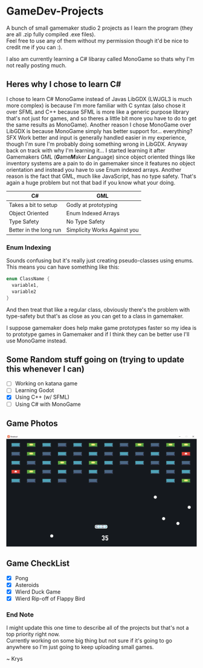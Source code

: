 # GameDev-Projects
A bunch of small gamemaker studio 2 projects as I learn the program (they are all .zip fully compiled .exe files).  
Feel free to use any of them without my permission though it'd be nice to credit me if you can :).

I also am currently learning a C# libaray called MonoGame so thats why I'm not really posting much.

## Heres why I chose to learn C#
I chose to learn C# MonoGame instead of Javas LibGDX (LWJGL3 is much more complex) is because I'm more familiar with C syntax (also chose it over SFML and C++ because SFML is more like a generic purpose library that's not just for games, and so theres a little bit more you have to do to get the same results as MonoGame). Another reason I chose MonoGame over LibGDX is because MonoGame simply has better support for... everything? SFX Work better and input is generally handled easier in my experience, though I'm sure I'm probably doing something wrong in LibGDX. Anyway back on track with why I'm learning it... I started learning it after Gamemakers GML (***G***ame***M***aker ***L***anguage) since object oriented things like inventory systems are a pain to do in gamemaker since it features no object orientation and instead you have to use Enum indexed arrays. Another reason is the fact that GML, much like JavaScript, has no type safety. That's again a huge problem but not that bad if you know what your doing.

C# | GML
------------ | -------------
Takes a bit to setup | Godly at prototyping
Object Oriented | Enum Indexed Arrays
Type Safety | No Type Safety
Better in the long run | Simplicity Works Against you

### Enum Indexing  
Sounds confusing but it's really just creating pseudo-classes using enums. This means you can have something like this:  
```cpp
enum ClassName {
  variable1,
  variable2
}
```  
And then treat that like a regular class, obviously there's the problem with type-safety but that's as close as you can get to a class in gamemaker.  

I suppose gamemaker does help make game prototypes faster so my idea is to prototype games in Gamemaker and if I think they can be better use I'll use MonoGame instead.

## Some Random stuff going on (trying to update this whenever I can)  
- [ ] Working on katana game
- [ ] Learning Godot
- [x] Using C++ (w/ SFML)
- [ ] Using C# with MonoGame 

## Game Photos
![Breakout](https://github.com/KPrzeczek/Gamedev-Projects/blob/master/Breakout_Game.png)

## Game CheckList
- [x] Pong
- [x] Asteroids
- [x] Wierd Duck Game
- [x] Wierd Rip-off of Flappy Bird

### End Note
I might update this one time to describe all of the projects but that's not a top priority right now.  
Currently working on some big thing but not sure if it's going to go anywhere so I'm just going to keep uploading small games.  

~ Krys
